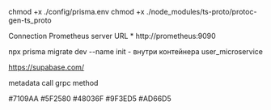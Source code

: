 chmod +x ./config/prisma.env
chmod +x ./node_modules/ts-proto/protoc-gen-ts_proto

Connection Prometheus server URL *
http://prometheus:9090


npx prisma migrate dev --name init - внутри контейнера user_microservice

https://supabase.com/

metadata call grpc method

#7109AA	#5F2580	#48036F	#9F3ED5	#AD66D5